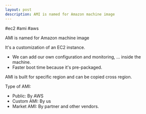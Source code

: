 ```yaml
---
layout: post
description: AMI is named for Amazon machine image
---
```


#ec2 #ami #aws 

AMI is named for Amazon machine image

It's a customization of an EC2 instance.
- We can add our own configuration and monitoring, ... inside the machine.
- Faster boot time because it's pre-packaged.

AMI is built for specific region and can be copied cross region.

Type of AMI:
- Public: By AWS
- Custom AMI: By us
- Market AMI: By partner and other vendors.